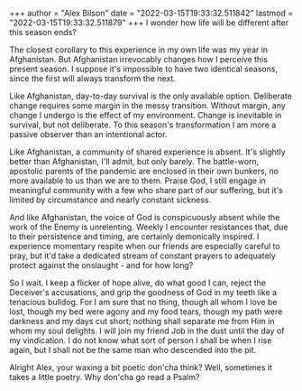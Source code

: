+++
author = "Alex Bilson"
date = "2022-03-15T19:33:32.511842"
lastmod = "2022-03-15T19:33:32.511879"
+++
I wonder how life will be different after this season ends?

The closest corollary to this experience in my own life was my year in Afghanistan. But Afghanistan irrevocably changes how I perceive this present season. I suppose it's impossible to have two identical seasons, since the first will always transform the next.

Like Afghanistan, day-to-day survival is the only available option. Deliberate change requires some margin in the messy transition. Without margin, any change I undergo is the effect of my environment. Change is inevitable in survival, but not deliberate. To this season's transformation I am more a passive observer than an intentional actor.

Like Afghanistan, a community of shared experience is absent. It's slightly better than Afghanistan, I'll admit, but only barely. The battle-worn, apostolic parents of the pandemic are enclosed in their own bunkers, no more available to us than we are to them. Praise God, I still engage in meaningful community with a few who share part of our suffering, but it's limited by circumstance and nearly constant sickness.

And like Afghanistan, the voice of God is conspicuously absent while the work of the Enemy is unrelenting. Weekly I encounter resistances that, due to their persistence and timing, are certainly demonically inspired. I experience momentary respite when our friends are especially careful to pray, but it'd take a dedicated stream of constant prayers to adequately protect against the onslaught - and for how long?

So I wait. I keep a flicker of hope alive, do what good I can, reject the Deceiver's accusations, and grip the goodness of God in my teeth like a tenacious bulldog. For I am sure that no thing, though all whom I love be lost, though my bed were agony and my food tears, though my path were darkness and my days cut short; nothing shall separate me from Him in whom my soul delights. I will join my friend Job in the dust until the day of my vindication. I do not know what sort of person I shall be when I rise again, but I shall not be the same man who descended into the pit.

Alright Alex, your waxing a bit poetic don'cha think? Well, sometimes it takes a little poetry. Why don'cha go read a Psalm?
